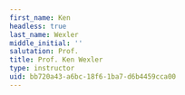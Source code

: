 ```yaml
---
first_name: Ken
headless: true
last_name: Wexler
middle_initial: ''
salutation: Prof.
title: Prof. Ken Wexler
type: instructor
uid: bb720a43-a6bc-18f6-1ba7-d6b4459cca00
---
```

